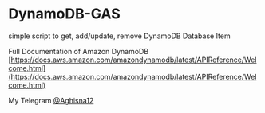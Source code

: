 # DynamoDB-GAS
simple script to get, add/update, remove DynamoDB Database Item

Full Documentation of Amazon DynamoDB [https://docs.aws.amazon.com/amazondynamodb/latest/APIReference/Welcome.html](https://docs.aws.amazon.com/amazondynamodb/latest/APIReference/Welcome.html)

My Telegram [@Aghisna12](https://t.me/Aghisna12)
